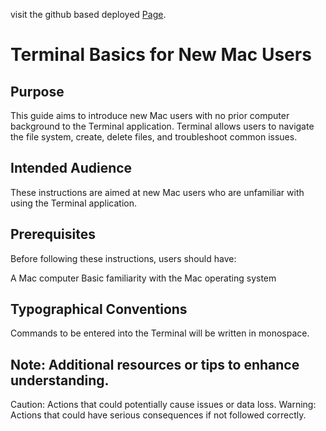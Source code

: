 visit the github based deployed [Page](https://inez-y.github.io/user_docs_Inez_Saeyoung/).

# Terminal Basics for New Mac Users

## Purpose

This guide aims to introduce new Mac users with no prior computer background to the Terminal application. Terminal allows users to navigate the file system, create, delete files, and troubleshoot common issues.

## Intended Audience

These instructions are aimed at new Mac users who are unfamiliar with using the Terminal application.

## Prerequisites

Before following these instructions, users should have:

A Mac computer
Basic familiarity with the Mac operating system

## Typographical Conventions

Commands to be entered into the Terminal will be written in monospace.

## Note: Additional resources or tips to enhance understanding.

Caution: Actions that could potentially cause issues or data loss.
Warning: Actions that could have serious consequences if not followed correctly.

